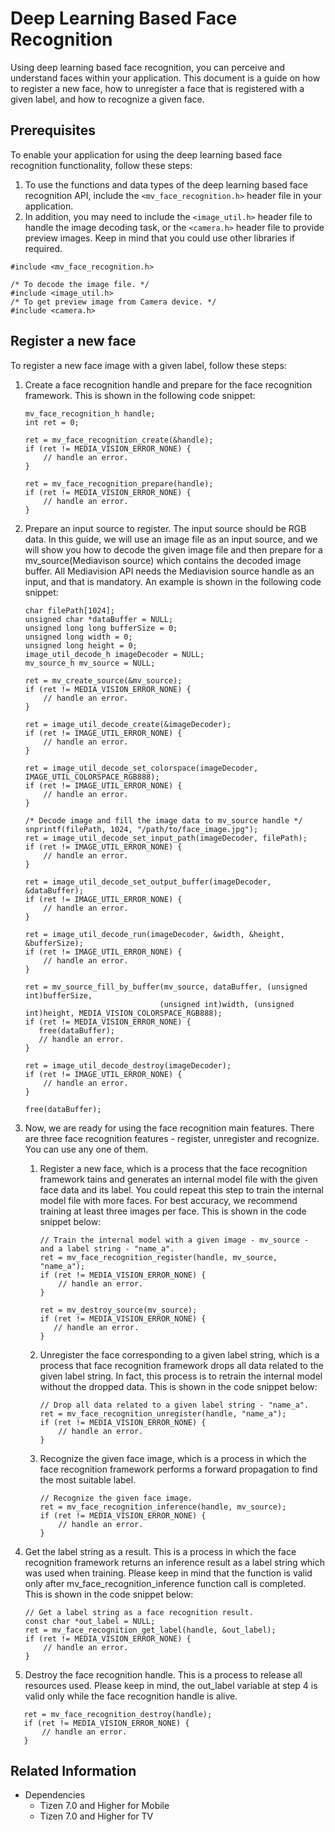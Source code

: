 # Deep Learning Based Face Recognition

Using deep learning based face recognition, you can perceive and understand faces within your application.
This document is a guide on how to register a new face, how to unregister a face that is registered with a given label, and how to recognize a given face.

## Prerequisites

To enable your application for using the deep learning based face recognition functionality, follow these steps:
1.  To use the functions and data types of the deep learning based face recognition API, include the `<mv_face_recognition.h>` header file in your application.
2.  In addition, you may need to include the `<image_util.h>` header file to handle the image decoding task, or the `<camera.h>` header file to provide preview images. 
    Keep in mind that you could use other libraries if required.

   ```
   #include <mv_face_recognition.h>

   /* To decode the image file. */
   #include <image_util.h>
   /* To get preview image from Camera device. */
   #include <camera.h>
   ```
## Register a new face
To register a new face image with a given label, follow these steps:

1. Create a face recognition handle and prepare for the face recognition framework. This is shown in the following code snippet:

   ```
   mv_face_recognition_h handle;
   int ret = 0;

   ret = mv_face_recognition_create(&handle);
   if (ret != MEDIA_VISION_ERROR_NONE) {
       // handle an error.
   }

   ret = mv_face_recognition_prepare(handle);
   if (ret != MEDIA_VISION_ERROR_NONE) {
       // handle an error.
   }
   ```

2. Prepare an input source to register. The input source should be RGB data. In this guide, we will use an image file as an input source, and we will show you how to decode the given image file and then prepare for a mv_source(Mediavison source) which contains the decoded image buffer. All Mediavision API needs the Mediavision source handle as an input, and that is mandatory. An example is shown in the following code snippet:

   ```
   char filePath[1024];
   unsigned char *dataBuffer = NULL;
   unsigned long long bufferSize = 0;
   unsigned long width = 0;
   unsigned long height = 0;
   image_util_decode_h imageDecoder = NULL;
   mv_source_h mv_source = NULL;

   ret = mv_create_source(&mv_source);
   if (ret != MEDIA_VISION_ERROR_NONE) {
       // handle an error.
   }

   ret = image_util_decode_create(&imageDecoder);
   if (ret != IMAGE_UTIL_ERROR_NONE) {
       // handle an error.
   }

   ret = image_util_decode_set_colorspace(imageDecoder, IMAGE_UTIL_COLORSPACE_RGB888);
   if (ret != IMAGE_UTIL_ERROR_NONE) {
       // handle an error.
   }

   /* Decode image and fill the image data to mv_source handle */
   snprintf(filePath, 1024, "/path/to/face_image.jpg");
   ret = image_util_decode_set_input_path(imageDecoder, filePath);
   if (ret != IMAGE_UTIL_ERROR_NONE) {
       // handle an error.
   }

   ret = image_util_decode_set_output_buffer(imageDecoder, &dataBuffer);
   if (ret != IMAGE_UTIL_ERROR_NONE) {
       // handle an error.
   }

   ret = image_util_decode_run(imageDecoder, &width, &height, &bufferSize);
   if (ret != IMAGE_UTIL_ERROR_NONE) {
       // handle an error.
   }

   ret = mv_source_fill_by_buffer(mv_source, dataBuffer, (unsigned int)bufferSize,
                                 (unsigned int)width, (unsigned int)height, MEDIA_VISION_COLORSPACE_RGB888);
   if (ret != MEDIA_VISION_ERROR_NONE) {
      free(dataBuffer);
	  // handle an error.
   }

   ret = image_util_decode_destroy(imageDecoder);
   if (ret != IMAGE_UTIL_ERROR_NONE) {
       // handle an error.
   }

   free(dataBuffer);
   ```

3. Now, we are ready for using the face recognition main features. There are three face recognition features - register, unregister and recognize. You can use any one of them.
 
   1.  Register a new face, which is a process that the face recognition framework tains and generates an internal model file with the given face data and its label. You could repeat this step to train the internal model file with more faces. For best accuracy, we recommend training at least three images per face. This is shown in the code snippet below:

        ```
        // Train the internal model with a given image - mv_source - and a label string - "name_a".
        ret = mv_face_recognition_register(handle, mv_source, "name_a");
        if (ret != MEDIA_VISION_ERROR_NONE) {
            // handle an error.
        }

        ret = mv_destroy_source(mv_source);
        if (ret != MEDIA_VISION_ERROR_NONE) {
           // handle an error.
        }
        ```

   2.  Unregister the face corresponding to a given label string, which is a process that face recognition framework drops all data related to the given label string. In fact, this process is to retrain the internal model without the dropped data. This is shown in the code snippet below:
        ```
        // Drop all data related to a given label string - "name_a".
        ret = mv_face_recognition_unregister(handle, "name_a");
        if (ret != MEDIA_VISION_ERROR_NONE) {
            // handle an error.
        }
        ```

   3.  Recognize the given face image, which is a process in which the face recognition framework performs a forward propagation to find the most suitable label.
        ```
        // Recognize the given face image.
        ret = mv_face_recognition_inference(handle, mv_source);
        if (ret != MEDIA_VISION_ERROR_NONE) {
            // handle an error.
        }
        ```

4. Get the label string as a result. This is a process in which the face recognition framework returns an inference result as a label string which was used when training. Please keep in mind that the function is valid only after mv_face_recognition_inference function call is completed. This is shown in the code snippet below:

   ```
   // Get a label string as a face recognition result.
   const char *out_label = NULL;
   ret = mv_face_recognition_get_label(handle, &out_label);
   if (ret != MEDIA_VISION_ERROR_NONE) {
       // handle an error.
   }
   ```

5. Destroy the face recognition handle. This is a process to release all resources used. Please keep in mind, the out_label variable at step 4 is valid only while the face recognition handle is alive.

```
   ret = mv_face_recognition_destroy(handle);
   if (ret != MEDIA_VISION_ERROR_NONE) {
       // handle an error.
   }
```

## Related Information
- Dependencies
  - Tizen 7.0 and Higher for Mobile
  - Tizen 7.0 and Higher for TV
